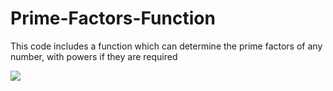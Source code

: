 # Prime-Factors-Function
This code includes a function which can determine the prime factors of any number, with powers if they are required

![](https://view-counter.tobyhagan.com/?user=ShashCode2348/Prime-Factors-Function)

